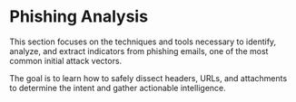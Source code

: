 # Phishing Analysis

This section focuses on the techniques and tools necessary to identify, analyze, and extract indicators from phishing emails, one of the most common initial attack vectors.

The goal is to learn how to safely dissect headers, URLs, and attachments to determine the intent and gather actionable intelligence.
